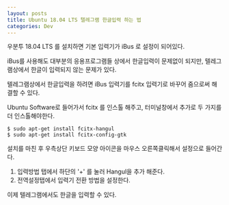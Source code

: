 ```yaml
---
layout: posts
title: Ubuntu 18.04 LTS 텔레그램 한글입력 하는 법
categories: Dev
---
```


우분투 18.04 LTS 를 설치하면 기본 입력기가 iBus 로 설정이 되어있다.



iBus를 사용해도 대부분의 응용프로그램들 상에서 한글입력이 문제없이 되지만, 텔레그램상에서 한글이 입력되지 않는 문제가 있다.



텔레그램상에서 한글입력을 하려면 iBus 입력기를 fcitx 입력기로 바꾸어 줌으로써 해결할 수 있다.



Ubuntu Software로 들어가서 fcitx 를 인스톨 해주고, 터미널창에서 추가로 두 가지를 더 인스톨해야한다.



```shell	
$ sudo apt-get install fcitx-hangul
$ sudo apt-get install fcitx-config-gtk
```



설치를 마친 후 우측상단 키보드 모양 아이콘을 마우스 오른쪽클릭해서 설정으로 들어간다.

1. 입력방법 탭에서 하단의 '+' 를 눌러 Hangul을 추가 해준다.
2. 전역설정탭에서 입력기 전환 방법을 설정한다.



이제 텔레그램에서도 한글을 입력할 수 있다.